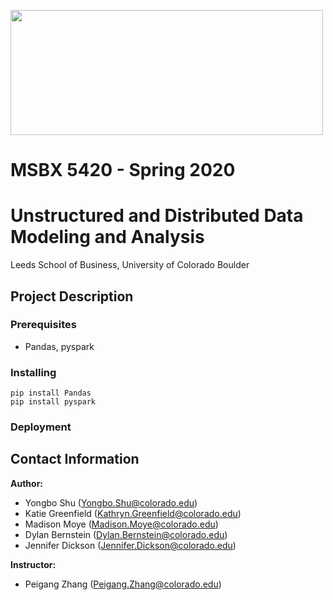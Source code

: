 <p align="left">
  <img width="500" height="200" src="https://www.google.com/search?q=cu+boulder+logo&rlz=1C5CHFA_enUS858US858&sxsrf=ALeKk02CZeiUPLLjIw6sNM5cjs3s9r35HQ:1587974289969&tbm=isch&source=iu&ictx=1&fir=dJ5hEgOUDj0ZJM%253A%252CZEzfC28_tpJj6M%252C_&vet=1&usg=AI4_-kQwryJWKgT2yBy84dAeNRmuMGPy5g&sa=X&ved=2ahUKEwi37dybkYjpAhVYV80KHXXjD3UQ9QEwAHoECAEQKA#imgrc=Ydom7g5mBX9NLM">
</p>

# MSBX 5420 - Spring 2020
# Unstructured and Distributed Data Modeling and Analysis

Leeds School of Business, University of Colorado Boulder


## Project Description

### Prerequisites
- Pandas, pyspark

### Installing
```console
pip install Pandas
pip install pyspark
```

### Deployment

## Contact Information

**Author:**  
- Yongbo Shu (Yongbo.Shu@colorado.edu)
- Katie Greenfield (Kathryn.Greenfield@colorado.edu)
- Madison Moye (Madison.Moye@colorado.edu)
- Dylan Bernstein (Dylan.Bernstein@colorado.edu)
- Jennifer Dickson (Jennifer.Dickson@colorado.edu)  

**Instructor:**
- Peigang Zhang (Peigang.Zhang@colorado.edu)
